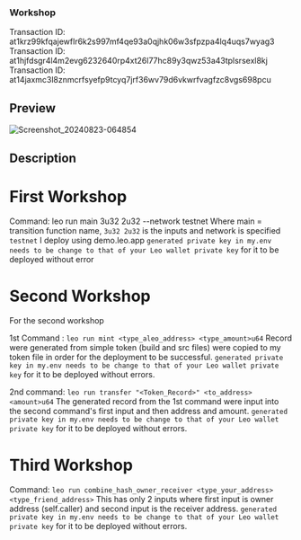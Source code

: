 ### Workshop
Transaction ID: at1krz99kfqajewflr6k2s997mf4qe93a0qjhk06w3sfpzpa4lq4uqs7wyag3
Transaction ID: at1hjfdsgr4l4m2evg6232640rp4xt26l77hc89y3qwz53a43tplsrsexl8kj
Transaction ID: at14jaxmc3l8znmcrfsyefp9tcyq7jrf36wv79d6vkwrfvagfzc8vgs698pcu

## Preview
![Screenshot_20240823-064854](https://github.com/user-attachments/assets/f5cf084a-ad25-4006-93d0-d43e9f490590)

## Description
# First Workshop
Command: leo run main 3u32 2u32 --network testnet
Where main = transition function name, `3u32 2u32` is the inputs and network is specified `testnet`
I deploy using demo.leo.app
`generated private key in my.env needs to be change to that of your Leo wallet private key` for it to be deployed without error

# Second Workshop
For the second workshop

1st Command : `leo run mint <type_aleo_address> <type_amount>u64`
Record were generated from simple token (build and src files) were copied to my token file in order for the deployment to be successful.
 `generated private key in my.env needs to be change to that of your Leo wallet private key` for it to be deployed without errors.
 
2nd command: `leo run transfer "<Token_Record>" <to_address> <amount>u64`
The generated record from the 1st command were input into the second command's first input and then address and amount.
`generated private key in my.env needs to be change to that of your Leo wallet private key` for it to be deployed without errors.

# Third Workshop
Command: `leo run combine_hash_owner_receiver <type_your_address> <type_friend_address>`
This has only 2 inputs where first input is owner address (self.caller) and second input is the  receiver address.
`generated private key in my.env needs to be change to that of your Leo wallet private key` for it to be deployed without errors.
